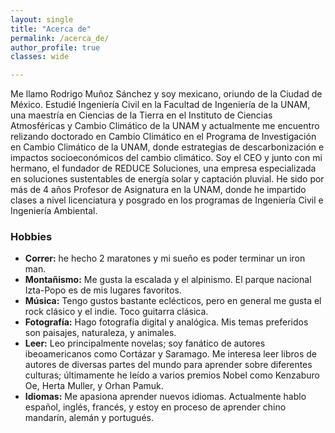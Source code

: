 ```yaml
---
layout: single
title: "Acerca de"
permalink: /acerca_de/
author_profile: true
classes: wide

---
```


Me llamo Rodrigo Muñoz Sánchez y soy mexicano, oriundo de la Ciudad de México. Estudié Ingeniería Civil en la Facultad de Ingeniería de la UNAM, una maestría en Ciencias de la Tierra en el Instituto de Ciencias Atmosféricas y Cambio Climático de la UNAM y actualmente me encuentro relizando doctorado en Cambio Climático en el Programa de Investigación en Cambio Climático de la UNAM, donde estrategias de descarbonización e impactos socioeconómicos del cambio climático. Soy el CEO y junto con mi hermano, el fundador de REDUCE Soluciones, una empresa especializada en soluciones sustentables de energía solar y captación pluvial. He sido por más de 4 años Profesor de Asignatura en la UNAM, donde he impartido clases a nivel licenciatura y posgrado en los programas de Ingeniería Civil e Ingeniería Ambiental.


### Hobbies
* **Correr:** he hecho 2 maratones y mi sueño es poder terminar un iron man.
* **Montañismo:** Me gusta la escalada y el alpinismo. El parque nacional Izta-Popo es de mis lugares favoritos.
* **Música:** Tengo gustos bastante eclécticos, pero en general me gusta el rock clásico y el indie. Toco guitarra clásica.
* **Fotografía:** Hago fotografía digital y analógica. Mis temas preferidos son paisajes, naturaleza, y animales.
* **Leer:** Leo principalmente novelas; soy fanático de autores ibeoamericanos como Cortázar y Saramago. Me interesa leer libros de autores de diversas partes del mundo para aprender sobre diferentes culturas; últimamente he leído a varios premios Nobel como Kenzaburo Oe, Herta Muller, y Orhan Pamuk.
* **Idiomas:** Me apasiona aprender nuevos idiomas. Actualmente hablo español, inglés, francés, y estoy en proceso de aprender chino mandarín, alemán y portugués.